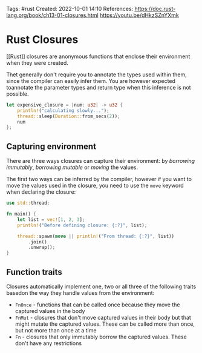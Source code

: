 Tags: #rust
Created: 2022-10-01 14:10
References: https://doc.rust-lang.org/book/ch13-01-closures.html https://youtu.be/dHkzSZnYXmk

# Rust Closures
[[Rust]] closures are anonymous functions that enclose their environment when they were created.

Thet generally don't require you to annotate the types used within them, since the compiler can easily infer them. You are however expected toannotate the parameter types and return type when this inference is not possible.

```rust
let expensive_closure = |num: u32| -> u32 {
	println!("calculating slowly...");
	thread::sleep(Duration::from_secs(2));
	num
};
```

## Capturing environment
There are three ways closures can capture their environment: by *borrowing immutably*, *borrowing mutable* or *moving* the values.

The first two ways can be inferred by the compiler, however if you want to move the values used in the closure, you need to use the `move` keyword when declaring the closure:

```rust
use std::thread;

fn main() {
    let list = vec![1, 2, 3];
    println!("Before defining closure: {:?}", list);

    thread::spawn(move || println!("From thread: {:?}", list))
        .join()
        .unwrap();
}
```

## Function traits
Closures automatically implement one, two or all three of the following traits basedon the way they handle values from the environment:
- `FnOnce` - functions that can be called once because they move the captured values in the body
- `FnMut` - closures that don't move captured values in their body but that might mutate the captured values. These can be called more than once, but not more than once at a time
- `Fn` - closures that only immutably borrow the captured values. These don't have any restrictions